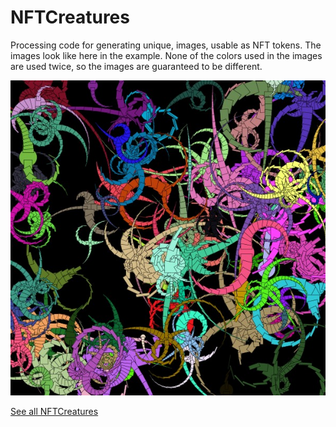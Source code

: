 # NFTCreatures

Processing code for generating unique, images, usable as NFT tokens.
The images look like here in the example. None of the colors used in the images are used twice, so the images are guaranteed to be different.

![Example](example.jpg)

[See all NFTCreatures](https://opensea.io/assets/nft-creatures)